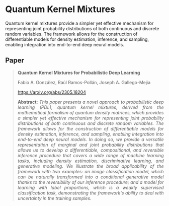 # Quantum Kernel Mixtures

Quantum kernel mixtures provide a simpler yet effective mechanism for representing joint probability distributions of both continuous and discrete random variables. The framework allows for the construction of differentiable models for density estimation, inference, and sampling, enabling integration into end-to-end deep neural models. 

## Paper

> **Quantum Kernel Mixtures for Probabilistic Deep Learning**
> 
> Fabio A. González, Raúl Ramos-Pollán, Joseph A. Gallego-Mejia
> 
> https://arxiv.org/abs/2305.18204
> 
> <p align="justify"><b>Abstract:</b> <i>This paper presents a novel approach to probabilistic deep learning (PDL), quantum kernel mixtures, derived from the mathematical formalism of quantum density matrices, which provides a simpler yet effective mechanism for representing joint probability distributions of both continuous and discrete random variables. The framework allows for the construction of differentiable models for density estimation, inference, and sampling, enabling integration into end-to-end deep neural models. In doing so, we provide a versatile representation of marginal and joint probability distributions that allows us to develop a differentiable, compositional, and reversible inference procedure that covers a wide range of machine learning tasks, including density estimation, discriminative learning, and generative modeling. We illustrate the broad applicability of the framework with two examples: an image classification model, which can be naturally transformed into a conditional generative model thanks to the reversibility of our inference procedure; and a model for learning with label proportions, which is a weakly supervised classification task, demonstrating the framework's ability to deal with uncertainty in the training samples.</i></p>
